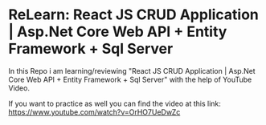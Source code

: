 # ReLearn: React JS CRUD Application | Asp.Net Core Web API + Entity Framework + Sql Server 

In this Repo i am learning/reviewing "React JS CRUD Application | Asp.Net Core Web API + Entity Framework + Sql Server" with the help of YouTube Video. 

If you want to practice as well you can find the video at this link: https://www.youtube.com/watch?v=OrHO7UeDwZc
